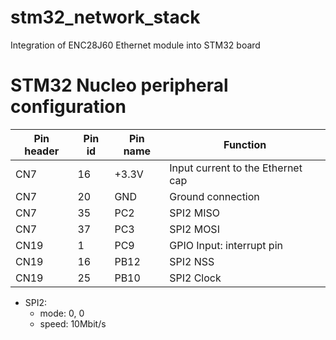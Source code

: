 # stm32_network_stack
Integration of ENC28J60 Ethernet module into STM32 board

# STM32 Nucleo peripheral configuration

|Pin header|Pin id|Pin name|Function|
|-|-|-|-|
|CN7|16|+3.3V|Input current to the Ethernet cap|
|CN7|20|GND|Ground connection|
|CN7|35|PC2|SPI2 MISO|
|CN7|37|PC3|SPI2 MOSI|
|CN19|1|PC9|GPIO Input: interrupt pin|
|CN19|16|PB12|SPI2 NSS|
|CN19|25|PB10|SPI2 Clock|

 - SPI2:
	* mode:	 0, 0
	* speed:  10Mbit/s
